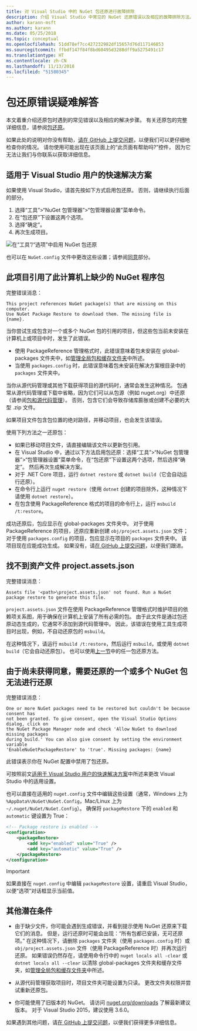 ```yaml
---
title: 对 Visual Studio 中的 NuGet 包还原进行故障排除
description: 介绍 Visual Studio 中常见的 NuGet 还原错误以及相应的故障排除方法。
author: karann-msft
ms.author: karann
ms.date: 05/25/2018
ms.topic: conceptual
ms.openlocfilehash: 51dd78ef7cc427232982df15657d76d117146853
ms.sourcegitcommit: ffbdf147f84f8bd60495d3288dff9a5275491c17
ms.translationtype: HT
ms.contentlocale: zh-CN
ms.lasthandoff: 11/13/2018
ms.locfileid: "51580345"
---
```

# <a name="troubleshooting-package-restore-errors"></a>包还原错误疑难解答

本文着重介绍还原包时遇到的常见错误以及相应的解决步骤。 有关还原包的完整详细信息，请参阅[包还原](../consume-packages/package-restore.md#enabling-and-disabling-package-restore)。

如果此处的说明对你没有帮助，[请在 GitHub 上提交问题](https://github.com/NuGet/docs.microsoft.com-nuget/issues)，以便我们可以更仔细地检查你的情况。 请勿使用可能出现在该页面上的“此页面有帮助吗?”控件， 因为它无法让我们与你联系以获取详细信息。

## <a name="quick-solution-for-visual-studio-users"></a>适用于 Visual Studio 用户的快速解决方案

如果使用 Visual Studio，请首先按如下方式启用包还原。 否则，请继续执行后面的部分。

1. 选择“工具”>“NuGet 包管理器”>“包管理器设置”菜单命令。
1. 在“包还原”下设置这两个选项。
1. 选择“确定”。
1. 再次生成项目。

![在“工具”/“选项”中启用 NuGet 包还原](../consume-packages/media/restore-01-autorestoreoptions.png)

也可以在 `NuGet.config` 文件中更改这些设置；请参阅[同意](#consent)部分。

<a name="missing"></a>

## <a name="this-project-references-nuget-packages-that-are-missing-on-this-computer"></a>此项目引用了此计算机上缺少的 NuGet 程序包

完整错误消息：

```output
This project references NuGet package(s) that are missing on this computer.
Use NuGet Package Restore to download them. The missing file is {name}.
```

当你尝试生成包含对一个或多个 NuGet 包的引用的项目，但这些包当前未安装在计算机上或项目中时，发生了此错误。

- 使用 PackageReference 管理格式时，此错误意味着包未安装在 global-packages 文件夹中，如[管理全局包和缓存文件夹](managing-the-global-packages-and-cache-folders.md)中所述。
- 当使用 `packages.config` 时，此错误意味着包未安装在解决方案根目录中的 `packages` 文件夹中。

当你从源代码管理或其他下载获得项目的源代码时，通常会发生这种情况。 包通常从源代码管理或下载中省略，因为它们可以从包源（例如 nuget.org）中还原（请参阅[包和源代码管理](Packages-and-Source-Control.md)）。 否则，包含它们会导致存储库膨胀或创建不必要的大型 .zip 文件。

如果项目文件包含包位置的绝对路径，并移动项目，也会发生该错误。

使用下列方法之一还原包：

- 如果已移动项目文件，请直接编辑该文件以更新包引用。
- 在 Visual Studio 中，通过以下方法启用包还原：选择“工具”>“NuGet 包管理器”>“包管理器设置”菜单命令，在“包还原”下设置这两个选项，然后选择“确定”。 然后再次生成解决方案。
- 对于 .NET Core 项目，运行 `dotnet restore` 或 `dotnet build`（它会自动运行还原）。
- 在命令行上运行 `nuget restore`（使用 `dotnet` 创建的项目除外，这种情况下请使用 `dotnet restore`）。
- 在包含使用 PackageReference 格式的项目的命令行上，运行 `msbuild /t:restore`。

成功还原后，包应显示在 global-packages 文件夹中。 对于使用 PackageReference 的项目，还原应重新创建 `obj/project.assets.json` 文件；对于使用 `packages.config` 的项目，包应显示在项目的 `packages` 文件夹中。 该项目现在应能成功生成。 如果没有，请[在 GitHub 上提交问题](https://github.com/NuGet/docs.microsoft.com-nuget/issues)，以便我们跟进。

<a name="assets"></a>

## <a name="assets-file-projectassetsjson-not-found"></a>找不到资产文件 project.assets.json

完整错误消息：

```output
Assets file '<path>\project.assets.json' not found. Run a NuGet package restore to generate this file.
```

`project.assets.json` 文件在使用 PackageReference 管理格式时维护项目的依赖项关系图，用于确保在计算机上安装了所有必需的包。 由于此文件是通过包还原动态生成的，它通常不添加到源代码管理中。 因此，该错误在使用工具生成项目时出现，例如，不自动还原包的 `msbuild`。

在这种情况下，请运行 `msbuild /t:restore`，然后运行 `msbuild`，或使用 `dotnet build`（它会自动还原包）。 也可以使用[上一节](#missing)中的任一包还原方法。

<a name="consent"></a>

## <a name="one-or-more-nuget-packages-need-to-be-restored-but-couldnt-be-because-consent-has-not-been-granted"></a>由于尚未获得同意，需要还原的一个或多个 NuGet 包无法进行还原

完整错误消息：

```output
One or more NuGet packages need to be restored but couldn't be because consent has
not been granted. To give consent, open the Visual Studio Options dialog, click on
the NuGet Package Manager node and check 'Allow NuGet to download missing packages
during build.' You can also give consent by setting the environment variable
'EnableNuGetPackageRestore' to 'true'. Missing packages: {name}
```

此错误表示你在 NuGet 配置中禁用了包还原。

可按照前文[适用于 Visual Studio 用户的快速解决方案](#quick-solution-for-visual-studio-users)中所述来更改 Visual Studio 中的适用设置。

也可以直接在适用的 `nuget.config` 文件中编辑这些设置（通常，Windows 上为 `%AppData%\NuGet\NuGet.Config`，Mac/Linux 上为 `~/.nuget/NuGet/NuGet.Config`）。 确保将 `packageRestore` 下的 `enabled` 和 `automatic` 键设置为 True：

```xml
<!-- Package restore is enabled -->
<configuration>
    <packageRestore>
        <add key="enabled" value="True" />
        <add key="automatic" value="True" />
    </packageRestore>
</configuration>
```

> [!Important]
> 如果直接在 `nuget.config` 中编辑 `packageRestore` 设置，请重启 Visual Studio，以便“选项”对话框显示当前值。

## <a name="other-potential-conditions"></a>其他潜在条件

- 由于缺少文件，你可能会遇到生成错误，并看到提示使用 NuGet 还原来下载它们的消息。 但是，运行还原时可能会出现：“所有包都已安装，无可还原项。” 在这种情况下，请删除 `packages` 文件夹（使用 `packages.config` 时）或 `obj/project.assets.json` 文件（使用 PackageReference 时）并再次运行还原。 如果错误仍然存在，请使用命令行中的 `nuget locals all -clear` 或 `dotnet locals all --clear` 以清除 global-packages 文件夹和缓存文件夹，如[管理全局包和缓存文件夹](managing-the-global-packages-and-cache-folders.md)中所述。

- 从源代码管理获取项目时，项目文件夹可能设置为只读。 更改文件夹权限并尝试重新还原包。

- 你可能使用了旧版本的 NuGet。 请访问 [ nuget.org/downloads](https://www.nuget.org/downloads) 了解最新建议版本。 对于 Visual Studio 2015，建议使用 3.6.0。

如果遇到其他问题，请[在 GitHub 上提交问题](https://github.com/NuGet/docs.microsoft.com-nuget/issues)，以便我们获得更多详细信息。
